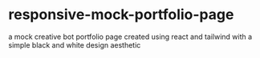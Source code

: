 # responsive-mock-portfolio-page
a mock creative bot portfolio page created using react and tailwind with a simple black and white design aesthetic
